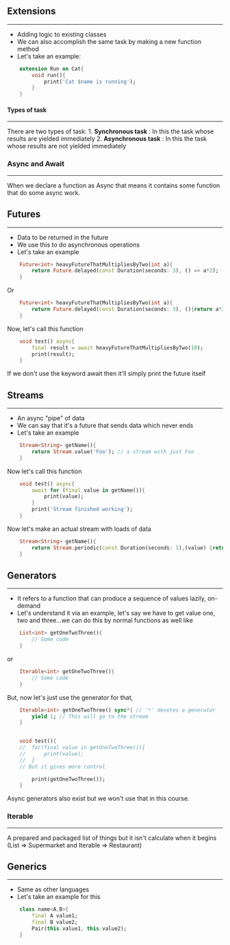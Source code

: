 ## Extensions
___
*  Adding logic to existing classes
* We can also accomplish the same task by making a new function method
* Let's take an example:
```dart
	extension Run on Cat{
		void run(){
			print('Cat $name is running');
		}
	}
```


#### Types of task
___
There are two types of task:
	1. **Synchronous task** : In this the task whose results are yielded immediately
	2. **Asynchronous task** : In this the task whose results are not yielded immediately 


### Async and Await
___
When we declare a function as Async that means it contains some function that do some async work.


## Futures
___
* Data to be returned in the future
* We use this to do asynchronous operations
* Let's take an example
```dart
	Future<int> heavyFutureThatMultipliesByTwo(int a){
		return Future.delayed(const Duration(seconds: 3), () => a*2);
	}
```
Or 
```dart
	Future<int> heavyFutureThatMultipliesByTwo(int a){
		return Future.delayed(const Duration(seconds: 3), (){return a*2;});
	}
```
Now, let's call this function
```dart
	void test() async{
		final result = await heavyFutureThatMultipliesByTwo(10);
		print(result);
	}
```
If we don't use the keyword await then it'll simply print the future itself


## Streams
___
* An async "pipe" of data
* We can say that it's a future that sends data which never ends
* Let's take an example
```dart
	Stream<String> getName(){
		return Stream.value('Foo'); // a stream with just Foo
	}
```
Now let's call this function
```dart
	void test() async{
		await for (final value in getName()){
			print(value);
		}
		print('Stream finished working');
	}
```

Now let's make an actual stream with loads of data
```dart
	Stream<String> getName(){
		return Stream.periodic(const Duration(seconds: 1),(value) {return 'Foo';})
	}
```


## Generators
___
* It refers to a function that can produce a sequence of values lazily, on-demand
* Let's understand it via an example, let's say we have to get value one, two and three...we can do this by normal functions as well like 
```dart
	List<int> getOneTwoThree(){
		// Some code
	}
```
or
```dart
	Iterable<int> getOneTwoThree(){
		// Some code
	}
```

But, now let's just use the generator for that,
```dart
	Iterable<int> getOneTwoThree() sync*{ // '*' denotes a generator
		yield 1; // This will go to the stream
	}


	void test(){
	//	for(final value in getOneTwoThree()){
	//		print(value);
	//	}
	// But it gives more control

		print(getOneTwoThree());
	}
```

Async generators also exist but we won't use that in this course.


### Iterable 
___
A prepared and packaged list of things but it isn't calculate when it begins (List => Supermarket and Iterable => Restaurant)


## Generics
___
* Same as other languages
* Let's take an example for this
```dart
	class name<A,B>{
		final A value1;
		final B value2;
		Pair(this.value1, this.value2);
	}
```